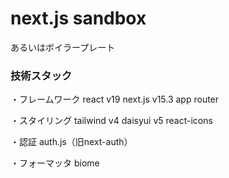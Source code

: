 # next.js sandbox

あるいはボイラープレート

### 技術スタック

・フレームワーク
react v19
next.js v15.3 app router

・スタイリング
tailwind v4
daisyui v5
react-icons

・認証
auth.js（旧next-auth）

・フォーマッタ
biome
